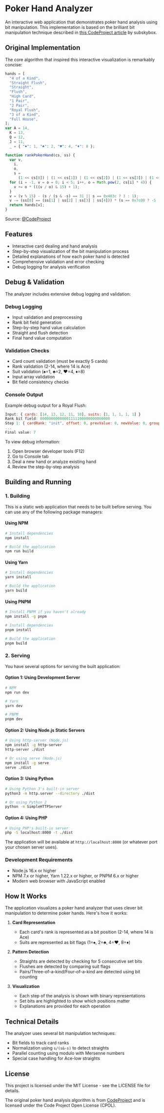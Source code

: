 # Poker Hand Analyzer

An interactive web application that demonstrates poker hand analysis using bit manipulation. This implementation is based on the brilliant bit manipulation technique described in [this CodeProject article](https://www.codeproject.com/Articles/569271/A-Poker-hand-analyzer-in-JavaScript-using-bit-math) by subskybox.

## Original Implementation

The core algorithm that inspired this interactive visualization is remarkably concise:

```javascript
hands = [
  "4 of a Kind",
  "Straight Flush",
  "Straight",
  "Flush",
  "High Card",
  "1 Pair",
  "2 Pair",
  "Royal Flush",
  "3 of a Kind",
  "Full House",
];
var A = 14,
  K = 13,
  Q = 12,
  J = 11,
  _ = { "♠": 1, "♣": 2, "♥": 4, "♦": 8 };

function rankPokerHand(cs, ss) {
  var v,
    i,
    o,
    s =
      (1 << cs[0]) | (1 << cs[1]) | (1 << cs[2]) | (1 << cs[3]) | (1 << cs[4]);
  for (i = -1, v = o = 0; i < 5; i++, o = Math.pow(2, cs[i] * 4)) {
    v += o * (((v / o) & 15) + 1);
  }
  v = (v % 15) - (s / (s & -s) == 31 || s == 0x403c ? 3 : 1);
  v -= (ss[0] == (ss[1] | ss[2] | ss[3] | ss[4])) * (s == 0x7c00 ? -5 : 1);
  return hands[v];
}
```

Source: [@CodeProject](https://www.codeproject.com/Articles/569271/A-Poker-hand-analyzer-in-JavaScript-using-bit-math)

## Features

- Interactive card dealing and hand analysis
- Step-by-step visualization of the bit manipulation process
- Detailed explanations of how each poker hand is detected
- Comprehensive validation and error checking
- Debug logging for analysis verification

## Debug & Validation

The analyzer includes extensive debug logging and validation:

### Debug Logging

- Input validation and preprocessing
- Rank bit field generation
- Step-by-step hand value calculation
- Straight and flush detection
- Final hand value computation

### Validation Checks

- Card count validation (must be exactly 5 cards)
- Rank validation (2-14, where 14 is Ace)
- Suit validation (♠=1, ♣=2, ♥=4, ♦=8)
- Input array validation
- Bit field consistency checks

### Console Output

Example debug output for a Royal Flush:

```javascript
Input: { cards: [14, 13, 12, 11, 10], suits: [1, 1, 1, 1, 1] }
Rank bit field: 00000000000001111100000000000000
Step 1: { cardRank: "init", offset: 0, prevValue: 0, newValue: 0, groupCount: 0 }
...
Final value: 7
```

To view debug information:

1. Open browser developer tools (F12)
2. Go to Console tab
3. Deal a new hand or analyze existing hand
4. Review the step-by-step analysis

## Building and Running

### 1. Building

This is a static web application that needs to be built before serving. You can use any of the following package managers:

#### Using NPM

```bash
# Install dependencies
npm install

# Build the application
npm run build
```

#### Using Yarn

```bash
# Install dependencies
yarn install

# Build the application
yarn build
```

#### Using PNPM

```bash
# Install PNPM if you haven't already
npm install -g pnpm

# Install dependencies
pnpm install

# Build the application
pnpm build
```

### 2. Serving

You have several options for serving the built application:

#### Option 1: Using Development Server

```bash
# NPM
npm run dev

# Yarn
yarn dev

# PNPM
pnpm dev
```

#### Option 2: Using Node.js Static Servers

```bash
# Using http-server (Node.js)
npm install -g http-server
http-server ./dist

# Or using serve (Node.js)
npm install -g serve
serve ./dist
```

#### Option 3: Using Python

```bash
# Using Python 3's built-in server
python3 -m http.server --directory ./dist

# Or using Python 2
python -m SimpleHTTPServer
```

#### Option 4: Using PHP

```bash
# Using PHP's built-in server
php -S localhost:8000 -t ./dist
```

The application will be available at `http://localhost:8000` (or whatever port your chosen server uses).

### Development Requirements

- Node.js 16.x or higher
- NPM 7.x or higher, Yarn 1.22.x or higher, or PNPM 6.x or higher
- Modern web browser with JavaScript enabled

## How It Works

The application visualizes a poker hand analyzer that uses clever bit manipulation to determine poker hands. Here's how it works:

1. **Card Representation**

   - Each card's rank is represented as a bit position (2-14, where 14 is Ace)
   - Suits are represented as bit flags (1=♠, 2=♣, 4=♥, 8=♦)

2. **Pattern Detection**

   - Straights are detected by checking for 5 consecutive set bits
   - Flushes are detected by comparing suit flags
   - Pairs/Three-of-a-kind/Four-of-a-kind are detected using bit counting

3. **Visualization**
   - Each step of the analysis is shown with binary representations
   - Set bits are highlighted to show which positions matter
   - Explanations are provided for each operation

## Technical Details

The analyzer uses several bit manipulation techniques:

- Bit fields to track card ranks
- Normalization using `s/(s&-s)` to detect straights
- Parallel counting using modulo with Mersenne numbers
- Special case handling for Ace-low straights

## License

This project is licensed under the MIT License - see the LICENSE file for details.

The original poker hand analysis algorithm is from [CodeProject](https://www.codeproject.com/Articles/569271/A-Poker-hand-analyzer-in-JavaScript-using-bit-math) and is licensed under the Code Project Open License (CPOL).
